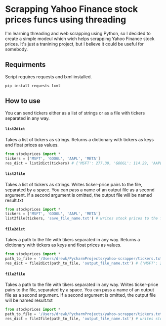 # Scrapping Yahoo Finance stock prices funcs using threading

I'm learning threading and web scrapping using Python, so I decided to create a simple modeul which wich helps scrapping Yahoo Finance stock prices. It's just a tranining project, but I believe it could be useful for somebody. 

## Requirments
Script requires requests and lxml installed. 

```
pip install requests lxml
```

## How to use

You can send tickers either as a list of strings or as a file with tickers separated in any way.

#### `list2dict`
Takes a list of tickers as strings. Returns a dictionary with tickers as keys and float prices as values.
```python
from stockprices import *
tickers = ['MSFT', 'GOOGL', 'AAPL', 'META']
res_dict = list2dict(tickers) # {'MSFT': 277.39, 'GOOGL': 114.29, 'AAPL': 168.0, 'META': 163.1} 
```

#### `list2file`
Takes a list of tickers as strings. Writes ticker-price pairs to the file, separated by a space.
You can pass a name of an output file as a second argument. If a second argument is omitted, the output file will be named result.txt
```python
from stockprices import *
tickers = ['MSFT', 'GOOGL', 'AAPL', 'META']
list2file(tickers, 'save_file_name.txt') # writes stock prices to the file named save_file_name.txt
```

#### `file2dict`
Takes a path to the file with tikers separated in any way. Returns a dictionary with tickers as keys and float prices as values.
```python
from stockprices import *
path_to_file = '/Users/drewk/PycharmProjects/yahoo-scrapper/tickers.txt'
res_dict = file2dict(path_to_file, 'output_file_name.txt') # {'MSFT': 277.39, 'GOOGL': 114.29, 'AAPL': 168.0, 'META': 163.1} 
```

#### `file2file`
Takes a path to the file with tikers separated in any way. Writes ticker-price pairs to the file, separated by a space.
You can pass a name of an output file as a second argument. If a second argument is omitted, the output file will be named result.txt
```python
from stockprices import *
path_to_file = '/Users/drewk/PycharmProjects/yahoo-scrapper/tickers.txt'
res_dict = file2file(path_to_file, 'output_file_name.txt') # writes stock prices in the file named save_file_name.txt
```
